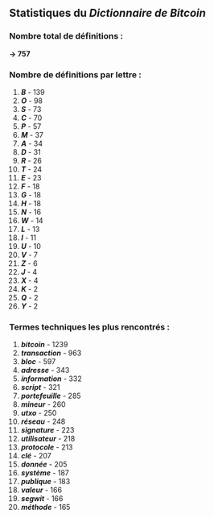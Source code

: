 ## Statistiques du *Dictionnaire de Bitcoin*

### Nombre total de définitions : 
**-> 757**

### Nombre de définitions par lettre :
1. ***B*** - 139
2. ***O*** - 98
3. ***S*** - 73
4. ***C*** - 70
5. ***P*** - 57
6. ***M*** - 37
7. ***A*** - 34
8. ***D*** - 31
9. ***R*** - 26
10. ***T*** - 24
11. ***E*** - 23
12. ***F*** - 18
13. ***G*** - 18
14. ***H*** - 18
15. ***N*** - 16
16. ***W*** - 14
17. ***L*** - 13
18. ***I*** - 11
19. ***U*** - 10
20. ***V*** - 7
21. ***Z*** - 6
22. ***J*** - 4
23. ***X*** - 4
24. ***K*** - 2
25. ***Q*** - 2
26. ***Y*** - 2

### Termes techniques les plus rencontrés :
1. ***bitcoin*** - 1239
2. ***transaction*** - 963
3. ***bloc*** - 597
4. ***adresse*** - 343
5. ***information*** - 332
6. ***script*** - 321
7. ***portefeuille*** - 285
8. ***mineur*** - 260
9. ***utxo*** - 250
10. ***réseau*** - 248
11. ***signature*** - 223
12. ***utilisateur*** - 218
13. ***protocole*** - 213
14. ***clé*** - 207
15. ***donnée*** - 205
16. ***système*** - 187
17. ***publique*** - 183
18. ***valeur*** - 166
19. ***segwit*** - 166
20. ***méthode*** - 165
